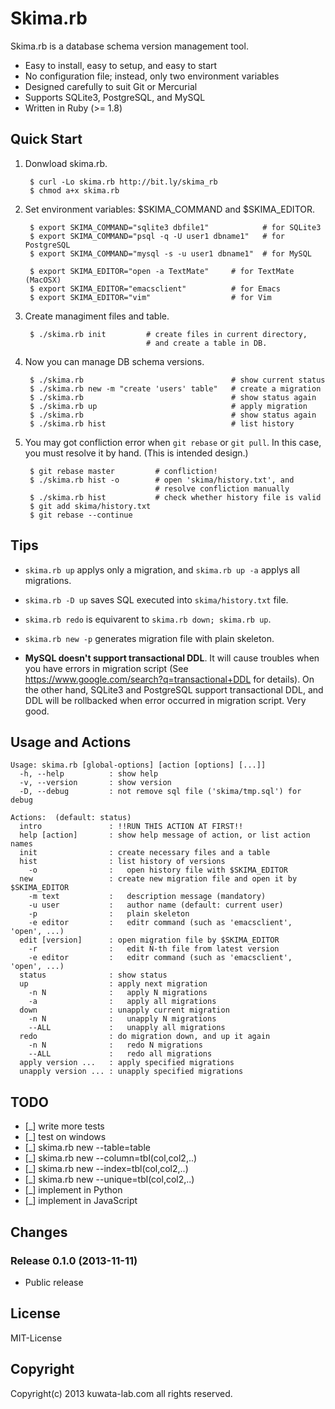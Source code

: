 Skima.rb
========

Skima.rb is a database schema version management tool.

* Easy to install, easy to setup, and easy to start
* No configuration file; instead, only two environment variables
* Designed carefully to suit Git or Mercurial
* Supports SQLite3, PostgreSQL, and MySQL
* Written in Ruby (>= 1.8)


Quick Start
-----------

1. Donwload skima.rb.

        $ curl -Lo skima.rb http://bit.ly/skima_rb
        $ chmod a+x skima.rb

2. Set environment variables: $SKIMA_COMMAND and $SKIMA_EDITOR.

        $ export SKIMA_COMMAND="sqlite3 dbfile1"            # for SQLite3
        $ export SKIMA_COMMAND="psql -q -U user1 dbname1"   # for PostgreSQL
        $ export SKIMA_COMMAND="mysql -s -u user1 dbname1"  # for MySQL

        $ export SKIMA_EDITOR="open -a TextMate"     # for TextMate (MacOSX)
        $ export SKIMA_EDITOR="emacsclient"          # for Emacs
        $ export SKIMA_EDITOR="vim"                  # for Vim

3. Create managiment files and table.

        $ ./skima.rb init         # create files in current directory,
                                  # and create a table in DB.

4. Now you can manage DB schema versions.

        $ ./skima.rb                                 # show current status
        $ ./skima.rb new -m "create 'users' table"   # create a migration
        $ ./skima.rb                                 # show status again
        $ ./skima.rb up                              # apply migration
        $ ./skima.rb                                 # show status again
        $ ./skima.rb hist                            # list history

5. You may got confliction error when `git rebase` or `git pull`.
   In this case, you must resolve it by hand.
   (This is intended design.)

        $ git rebase master         # confliction!
        $ ./skima.rb hist -o        # open 'skima/history.txt', and
                                    # resolve confliction manually
        $ ./skima.rb hist           # check whether history file is valid
        $ git add skima/history.txt
        $ git rebase --continue


Tips
----

* `skima.rb up` applys only a migration,
  and `skima.rb up -a` applys all migrations.

* `skima.rb -D up` saves SQL executed into `skima/history.txt` file.

* `skima.rb redo` is equivarent to `skima.rb down; skima.rb up`.

* `skima.rb new -p` generates migration file with plain skeleton.

* **MySQL doesn't support transactional DDL**.
  It will cause troubles when you have errors in migration script
  (See https://www.google.com/search?q=transactional+DDL for details).
  On the other hand, SQLite3 and PostgreSQL support transactional DDL,
  and DDL will be rollbacked when error occurred in migration script.
  Very good.


Usage and Actions
-----------------

    Usage: skima.rb [global-options] [action [options] [...]]
      -h, --help          : show help
      -v, --version       : show version
      -D, --debug         : not remove sql file ('skima/tmp.sql') for debug

    Actions:  (default: status)
      intro               : !!RUN THIS ACTION AT FIRST!!
      help [action]       : show help message of action, or list action names
      init                : create necessary files and a table
      hist                : list history of versions
        -o                :   open history file with $SKIMA_EDITOR
      new                 : create new migration file and open it by $SKIMA_EDITOR
        -m text           :   description message (mandatory)
        -u user           :   author name (default: current user)
        -p                :   plain skeleton
        -e editor         :   editr command (such as 'emacsclient', 'open', ...)
      edit [version]      : open migration file by $SKIMA_EDITOR
        -r                :   edit N-th file from latest version
        -e editor         :   editr command (such as 'emacsclient', 'open', ...)
      status              : show status
      up                  : apply next migration
        -n N              :   apply N migrations
        -a                :   apply all migrations
      down                : unapply current migration
        -n N              :   unapply N migrations
        --ALL             :   unapply all migrations
      redo                : do migration down, and up it again
        -n N              :   redo N migrations
        --ALL             :   redo all migrations
      apply version ...   : apply specified migrations
      unapply version ... : unapply specified migrations


TODO
----

* [_] write more tests
* [_] test on windows
* [_] skima.rb new --table=table
* [_] skima.rb new --column=tbl(col,col2,..)
* [_] skima.rb new --index=tbl(col,col2,..)
* [_] skima.rb new --unique=tbl(col,col2,..)
* [_] implement in Python
* [_] implement in JavaScript


Changes
-------

### Release 0.1.0 (2013-11-11) ###

* Public release


License
-------

MIT-License


Copyright
---------

Copyright(c) 2013 kuwata-lab.com all rights reserved.
